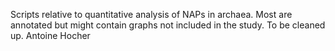 Scripts relative to quantitative analysis of NAPs in archaea. Most are annotated but might contain graphs not included in the study. To be cleaned up.
Antoine Hocher
